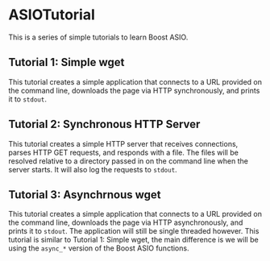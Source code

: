 
ASIOTutorial
============

This is a series of simple tutorials to learn Boost ASIO.

Tutorial 1: Simple wget
-----------------------
This tutorial creates a simple application that connects to a URL provided on the command line,
downloads the page via HTTP synchronously, and prints it to `stdout`.


Tutorial 2: Synchronous HTTP Server
-----------------------------------
This tutorial creates a simple HTTP server that receives connections, parses HTTP GET requests, and
responds with a file. The files will be resolved relative to a directory passed in on the command
line when the server starts. It will also log the requests to `stdout`.

Tutorial 3: Asynchrnous wget
----------------------------
This tutorial creates a simple application that connects to a URL provided on the command line,
downloads the page via HTTP asynchronously, and prints it to `stdout`. The application will still be
single threaded however. This tutorial is similar to Tutorial 1: Simple wget, the main difference is
we will be using the `async_*` version of the Boost ASIO functions.

